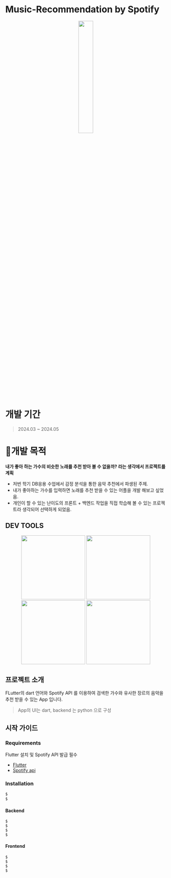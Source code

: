 # Music-Recommendation by Spotify
<p align="center">
<img src = "https://github.com/xub2/music_recommender/assets/104479096/cb8d4084-5214-4135-bc61-e52e74424d8b" width="30%" height="30%">
</p>

# 개발 기간
> 2024.03 ~ 2024.05

# 🤔개발 목적

**내가 좋아 하는 가수의 비슷한 노래를 추천 받아 볼 수 없을까? 라는 생각에서 프로젝트를 계획**

- 저번 학기 DB응용 수업에서 감정 분석을 통한 음악 추천에서 파생된 주제.
- 내가 좋아하는 가수를 입력하면 노래를 추천 받을 수 있는 어플을 개발 해보고 싶었음.
- 개인이 할 수 있는 난이도의 프론트 + 백엔드 작업을 직접 학습해 볼 수 있는 프로젝트라 생각되어 선택하게 되었음.

## DEV TOOLS
<p align="center">
  <img src="https://github.com/xub2/music_recommender/assets/104479096/54c956fe-1cae-4a61-98b6-5b329e6de42b" width="200" height="200">
  <img src="https://github.com/xub2/music_recommender/assets/104479096/75f344fd-1a22-4f40-b4b9-6a5d342c9f20" width="200" height="200">
  <img src="https://github.com/xub2/music_recommender/assets/104479096/1a47ed85-2b73-4707-8861-bc3a4def0ca4" width="200" height="200">
  <img src="https://github.com/xub2/music_recommender/assets/104479096/723be298-5d53-4b49-8fb5-ee374830aa2f" width="200" height="200">
</p>



## 프로젝트 소개

FLutter의 dart 언어와 Spotify API 를 이용하여 검색한 가수와 유사한 장르의 음악을 추천 받을 수 있는 App 입니다.

> App의 UI는 dart, backend 는 python 으로 구성

## 시작 가이드
### Requirements
Flutter 설치 및 Spotify API 발급 필수

- [Flutter](https://docs.flutter.dev/)
- [Spotify api](https://developer.spotify.com/)

### Installation
``` bash
$ 
$ 
```
#### Backend
```
$ 
$ 
$ 
$ 
```

#### Frontend
```
$ 
$ 
$ 
$ 
```

